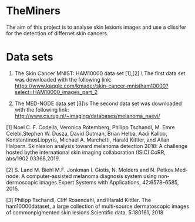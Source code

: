 # TheMiners
The aim of this project is to analyse skin lesions images and use a clissifer for the detection of differnet skin cancers.

# Data sets
1. The Skin Cancer MNIST: HAM10000 data set [1],[2] \\
The first data set was downloaded with the following link: https://www.kaggle.com/kmader/skin-cancer-mnistham10000?select=HAM10000_images_part_2

2. The MED-NODE data set [3]\\s
The second data set was downloaded with the following link: http://www.cs.rug.nl/~imaging/databases/melanoma_naevi/

[1] Noel C. F. Codella, Veronica Rotemberg, Philipp Tschandl, M. Emre Celebi,Stephen W. Dusza, David Gutman, Brian Helba, Aadi Kalloo, KonstantinosLiopyris,  Michael  A.  Marchetti,  Harald  Kittler,  and  Allan  Halpern.   Skinlesion  analysis  toward  melanoma  detection  2018:   A  challenge  hosted  bythe international skin imaging collaboration (ISIC).CoRR, abs/1902.03368,2019.

[2]  S.  Land  M.  Biehl  M.F.  Jonkman  I.  Giotis,  N.  Molders  and  N.  Petkov.Med-node:   A  computer-assisted  melanoma  diagnosis  system  using  non-dermoscopic images.Expert Systems with Applications, 42:6578–6585, 2015.

[3]  Philipp  Tschandl,  Cliff  Rosendahl,  and  Harald  Kittler.    The  ham10000dataset, a large collection of multi-source dermatoscopic images of commonpigmented skin lesions.Scientific data, 5:180161, 2018
